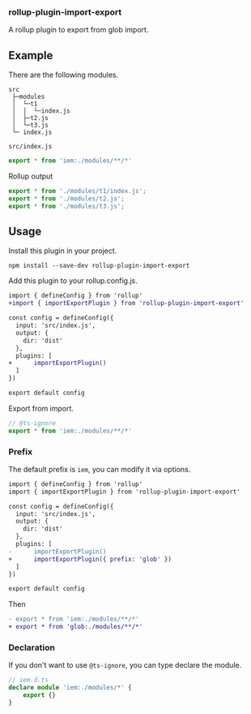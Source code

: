### rollup-plugin-import-export

A rollup plugin to export from glob import.

## Example

There are the following modules.

```tree
src
 ├─modules 
 │  └─t1
 │  │  └─index.js
 │  ├─t2.js
 │  └─t3.js 
 └─ index.js
```

`src/index.js`

```js
export * from 'iem:./modules/**/*'
```

Rollup output

```js
export * from './modules/t1/index.js';
export * from './modules/t2.js';
export * from './modules/t3.js';
```

## Usage

Install this plugin in your project.

```shell
npm install --save-dev rollup-plugin-import-export
```

Add this plugin to your rollup.config.js.

```diff
import { defineConfig } from 'rollup'
+import { importExportPlugin } from 'rollup-plugin-import-export'

const config = defineConfig({
  input: 'src/index.js',
  output: {
    dir: 'dist'
  },
  plugins: [
+      importExportPlugin()
  ]
})

export default config
```

Export from import.

```ts
// @ts-ignore
export * from 'iem:./modules/**/*'
```

### Prefix

The default prefix is `iem`, you can modify it via options.   

```diff
import { defineConfig } from 'rollup'
import { importExportPlugin } from 'rollup-plugin-import-export'

const config = defineConfig({
  input: 'src/index.js',
  output: {
    dir: 'dist'
  },
  plugins: [
- 	   importExportPlugin()
+      importExportPlugin({ prefix: 'glob' })
  ]
})

export default config
```

Then

```diff
- export * from 'iem:./modules/**/*'
+ export * from 'glob:./modules/**/*'
```

### Declaration

If you don't want to use `@ts-ignore`, you can type declare the module.

```ts
// iem.d.ts 
declare module 'iem:./modules/*' {
    export {}
}
```

